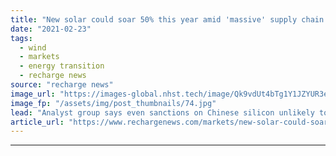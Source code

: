 ```yaml
---
title: "New solar could soar 50% this year amid 'massive' supply chain expansion -  BloombergNEF"
date: "2021-02-23"
tags: 
  - wind
  - markets
  - energy transition
  - recharge news
source: "recharge news"
image_url: "https://images-global.nhst.tech/image/Qk9vdUt4bTg1Y1JZYUR3eXF6aStmZ1grNElJcmYyZEZabFlybEprNE11Zz0=/nhst/binary/53b87a2859d736b1a9680afeebfdc848"
image_fp: "/assets/img/post_thumbnails/74.jpg"
lead: "Analyst group says even sanctions on Chinese silicon unlikely to stunt growth that could see 209GW added in 2021"
article_url: "https://www.rechargenews.com/markets/new-solar-could-soar-50-this-year-amid-massive-supply-chain-expansion-bloombergnef/2-1-968197"
---
```


---
